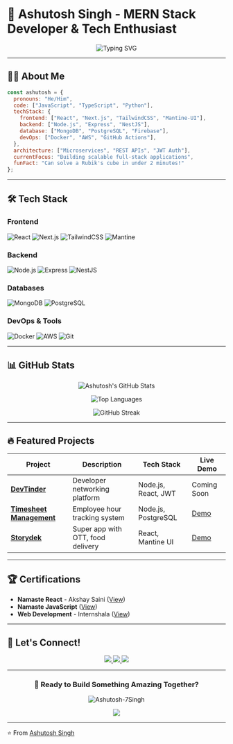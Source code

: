 # 🚀 **Ashutosh Singh** - MERN Stack Developer & Tech Enthusiast

<p align="center">
  <img src="https://readme-typing-svg.herokuapp.com?font=Fira+Code&size=24&pause=1000&color=00F7FF&width=800&lines=Hey+there!+I'm+Ashutosh+Singh;MERN+Stack+Developer+%F0%9F%92%BB+%7C+Tech+Consultant;Building+Secure+%26+Scalable+Web+Apps;Open-Source+Contributor+%26+Problem+Solver" alt="Typing SVG" />
</p>

---

## 👨‍💻 **About Me**

```javascript
const ashutosh = {
  pronouns: "He/Him",
  code: ["JavaScript", "TypeScript", "Python"],
  techStack: {
    frontend: ["React", "Next.js", "TailwindCSS", "Mantine-UI"],
    backend: ["Node.js", "Express", "NestJS"],
    database: ["MongoDB", "PostgreSQL", "Firebase"],
    devOps: ["Docker", "AWS", "GitHub Actions"],
  },
  architecture: ["Microservices", "REST APIs", "JWT Auth"],
  currentFocus: "Building scalable full-stack applications",
  funFact: "Can solve a Rubik's cube in under 2 minutes!"
};
```

---

## 🛠 **Tech Stack**

### **Frontend**
![React](https://img.shields.io/badge/React-61DAFB?style=for-the-badge&logo=react&logoColor=black)
![Next.js](https://img.shields.io/badge/Next.js-000000?style=for-the-badge&logo=next.js&logoColor=white)
![TailwindCSS](https://img.shields.io/badge/Tailwind_CSS-38B2AC?style=for-the-badge&logo=tailwind-css&logoColor=white)
![Mantine](https://img.shields.io/badge/Mantine-339AF0?style=for-the-badge&logo=mantine&logoColor=white)

### **Backend**
![Node.js](https://img.shields.io/badge/Node.js-339933?style=for-the-badge&logo=node.js&logoColor=white)
![Express](https://img.shields.io/badge/Express-000000?style=for-the-badge&logo=express&logoColor=white)
![NestJS](https://img.shields.io/badge/NestJS-E0234E?style=for-the-badge&logo=nestjs&logoColor=white)

### **Databases**
![MongoDB](https://img.shields.io/badge/MongoDB-47A248?style=for-the-badge&logo=mongodb&logoColor=white)
![PostgreSQL](https://img.shields.io/badge/PostgreSQL-4169E1?style=for-the-badge&logo=postgresql&logoColor=white)

### **DevOps & Tools**
![Docker](https://img.shields.io/badge/Docker-2496ED?style=for-the-badge&logo=docker&logoColor=white)
![AWS](https://img.shields.io/badge/AWS-232F3E?style=for-the-badge&logo=amazon-aws&logoColor=white)
![Git](https://img.shields.io/badge/Git-F05032?style=for-the-badge&logo=git&logoColor=white)

---

## 📊 **GitHub Stats**

<div align="center">
  
  ![Ashutosh's GitHub Stats](https://github-readme-stats.vercel.app/api?username=Ashutosh-7Singh&show_icons=true&theme=radical&hide_border=true)
  
  ![Top Languages](https://github-readme-stats.vercel.app/api/top-langs/?username=Ashutosh-7Singh&layout=compact&theme=radical&hide_border=true)
  
  ![GitHub Streak](https://github-readme-streak-stats.herokuapp.com/?user=Ashutosh-7Singh&theme=radical&hide_border=true)

</div>

---

## 🔥 **Featured Projects**

| Project | Description | Tech Stack | Live Demo |
|---------|-------------|------------|-----------|
| **[DevTinder](https://github.com/Ashutosh-7Singh/devTinder)** | Developer networking platform | Node.js, React, JWT | Coming Soon |
| **[Timesheet Management](https://github.com/Ashutosh-7Singh/timesheet-app)** | Employee hour tracking system | Node.js, PostgreSQL | [Demo](#) |
| **[Storydek](https://github.com/Ashutosh-7Singh/storydek)** | Super app with OTT, food delivery | React, Mantine UI | [Demo](#) |

---

## 🏆 **Certifications**

- **Namaste React** - Akshay Saini ([View](https://drive.google.com/file/d/1prycjKgVhCrMrL2QVkmL5ZYXq9C7JnQZ/view))
- **Namaste JavaScript** ([View](https://drive.google.com/file/d/1dwJU7UEgaAIh_NpeD3s7W2DSAbCQADwF/view))
- **Web Development** - Internshala ([View](https://drive.google.com/file/d/1qin0UdRD4yAMzNYKEuRYViWs1_JYcQmC/view))

---

## 🤝 **Let's Connect!**

<p align="center">
  <a href="mailto:5604ashutosh@gmail.com">
    <img src="https://img.shields.io/badge/Gmail-D14836?style=for-the-badge&logo=gmail&logoColor=white" />
  </a>
  <a href="https://www.linkedin.com/in/ashutosh-singh-0154ab243/">
    <img src="https://img.shields.io/badge/LinkedIn-0077B5?style=for-the-badge&logo=linkedin&logoColor=white" />
  </a>
  <a href="https://github.com/Ashutosh-7Singh">
    <img src="https://img.shields.io/badge/GitHub-181717?style=for-the-badge&logo=github&logoColor=white" />
  </a>
</p>

---

<h3 align="center">🚀 Ready to Build Something Amazing Together?</h3>

<p align="center">
  <img src="https://komarev.com/ghpvc/?username=Ashutosh-7Singh&label=Profile%20views&color=0e75b6&style=flat" alt="Ashutosh-7Singh" />
</p>

<p align="center">
  <a href="https://github.com/Ashutosh-7Singh?tab=repositories">
    <img src="https://img.shields.io/badge/Explore-My_Repositories-blue?style=for-the-badge&logo=github" />
  </a>
</p>

---

⭐️ From [Ashutosh Singh](https://github.com/Ashutosh-7Singh)
